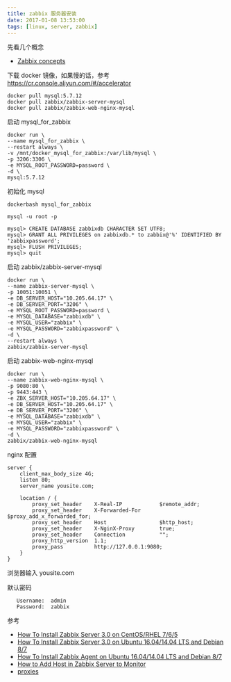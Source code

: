 ```yaml
---
title: zabbix 服务器安装
date: 2017-01-08 13:53:00
tags: [linux, server, zabbix]
---
```


先看几个概念

* [Zabbix concepts](https://www.zabbix.com/documentation/3.2/manual/concepts)


<!--more-->


下载 docker 镜像，如果慢的话，参考 <https://cr.console.aliyun.com/#/accelerator>

```
docker pull mysql:5.7.12
docker pull zabbix/zabbix-server-mysql
docker pull zabbix/zabbix-web-nginx-mysql
```

启动 mysql_for_zabbix

```
docker run \
--name mysql_for_zabbix \
--restart always \
-v /mnt/docker_mysql_for_zabbix:/var/lib/mysql \
-p 3206:3306 \
-e MYSQL_ROOT_PASSWORD=password \
-d \
mysql:5.7.12
```

初始化 mysql


```
dockerbash mysql_for_zabbix

mysql -u root -p

mysql> CREATE DATABASE zabbixdb CHARACTER SET UTF8;
mysql> GRANT ALL PRIVILEGES on zabbixdb.* to zabbix@'%' IDENTIFIED BY 'zabbixpassword';
mysql> FLUSH PRIVILEGES;
mysql> quit
```

启动 zabbix/zabbix-server-mysql

```
docker run \
--name zabbix-server-mysql \
-p 10051:10051 \
-e DB_SERVER_HOST="10.205.64.17" \
-e DB_SERVER_PORT="3206" \
-e MYSQL_ROOT_PASSWORD=password \
-e MYSQL_DATABASE="zabbixdb" \
-e MYSQL_USER="zabbix" \
-e MYSQL_PASSWORD="zabbixpassword" \
-d \
--restart always \
zabbix/zabbix-server-mysql
```


启动 zabbix-web-nginx-mysql


```
docker run \
--name zabbix-web-nginx-mysql \
-p 9080:80 \
-p 9443:443 \
-e ZBX_SERVER_HOST="10.205.64.17" \
-e DB_SERVER_HOST="10.205.64.17" \
-e DB_SERVER_PORT="3206" \
-e MYSQL_DATABASE="zabbixdb" \
-e MYSQL_USER="zabbix" \
-e MYSQL_PASSWORD="zabbixpassword" \
-d \
zabbix/zabbix-web-nginx-mysql
```


nginx 配置


```
server {
    client_max_body_size 4G;
    listen 80;
    server_name yousite.com;

    location / {
        proxy_set_header    X-Real-IP            $remote_addr;
        proxy_set_header    X-Forwarded-For      $proxy_add_x_forwarded_for;
        proxy_set_header    Host                 $http_host;
        proxy_set_header    X-NginX-Proxy        true;
        proxy_set_header    Connection           "";
        proxy_http_version  1.1;
        proxy_pass          http://127.0.0.1:9080;
    }
}
```

浏览器输入 yousite.com

默认密码

```
   Username:  admin
   Password:  zabbix
```

参考

* [How To Install Zabbix Server 3.0 on CentOS/RHEL 7/6/5](http://tecadmin.net/install-zabbix-network-monitoring-on-centos-rhel-and-fedora/)
* [How To Install Zabbix Server 3.0 on Ubuntu 16.04/14.04 LTS and Debian 8/7](http://tecadmin.net/install-zabbix-on-ubuntu/)
* [How To Install Zabbix Agent on Ubuntu 16.04/14.04 LTS and Debian 8/7](http://tecadmin.net/install-zabbix-agent-on-ubuntu-and-debian/)
* [How to Add Host in Zabbix Server to Monitor](http://tecadmin.net/add-host-zabbix-server-monitor/)
* [proxies](https://www.zabbix.com/documentation/3.2/manual/distributed_monitoring/proxies)